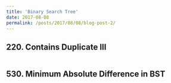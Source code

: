 ```yaml
---
title: 'Binary Search Tree'
date: 2017-08-08
permalink: /posts/2017/08/08/blog-post-2/
---
```


## 220. Contains Duplicate III
<pre>
</pre>

## 530. Minimum Absolute Difference in BST
<pre>
</pre>

